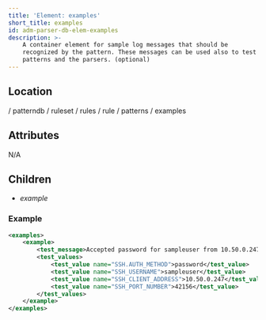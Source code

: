```yaml
---
title: 'Element: examples'
short_title: examples
id: adm-parser-db-elem-examples
description: >-
	A container element for sample log messages that should be
	recognized by the pattern. These messages can be used also to test the
	patterns and the parsers. (optional)
---
```


## Location

/ patterndb / ruleset / rules / rule / patterns / examples

## Attributes

N/A

## Children

- *example*

### Example

```xml
<examples>
    <example>
        <test_message>Accepted password for sampleuser from 10.50.0.247 port 42156 ssh2</test_message>
        <test_values>
            <test_value name="SSH.AUTH_METHOD">password</test_value>
            <test_value name="SSH_USERNAME">sampleuser</test_value>
            <test_value name="SSH_CLIENT_ADDRESS">10.50.0.247</test_value>
            <test_value name="SSH_PORT_NUMBER">42156</test_value>
        </test_values>
    </example>
</examples>
```
